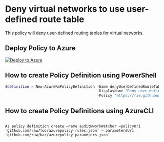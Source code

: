 # Deny virtual networks to use user-defined route table

This policy will deny user-defined routing tables for virtual networks.

## Deploy Policy to Azure

[![Deploy to Azure](http://azuredeploy.net/deploybutton.png)](https://portal.azure.com/?feature.customportal=false&microsoft_azure_policy=true#blade/Microsoft_Azure_Policy/CreatePolicyDefinitionBlade)

## How to create Policy Definition using PowerShell

````powershell
$definition = New-AzureRmPolicyDefinition -Name denyUserDefinedRouteTable `
                                          -DisplayName "Deny user-defined routing tables" `
                                          -Policy 'https://raw.githubusercontent.com/Azure/azure-policy-samples/master/samples/Network/no-route-table-in-ER-Network/azurepolicy.rules.json'
````

## How to create Policy Definitions using AzureCLI

````cli

Az policy definition create –name auditNworkWatcher –policyUri 'github.com/raw/foo/azurepolicy.rules.json' – parametersUri 'github.com/raw/bar/azurepolicy.parameters.json'

````